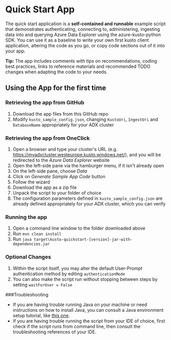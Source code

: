 # Quick Start App

The quick start application is a **self-contained and runnable** example script that demonstrates authenticating, connecting to, administering, ingesting data into and querying Azure Data Explorer using the azure-kusto-python SDK.
You can use it as a baseline to write your own first kusto client application, altering the code as you go, or copy code sections out of it into your app.

**Tip:** The app includes comments with tips on recommendations, coding best practices, links to reference materials and recommended TODO changes when adapting the code to your needs.


## Using the App for the first time

### Retrieving the app from GitHub
1. Download the app files from this GitHub repo
2. Modify `kusto_sample_config.json`, changing `KustoUri`, `IngestUri` and `DatabaseName` appropriately for your ADX cluster

### Retrieving the app from OneClick
1. Open a browser and type your cluster's URL (e.g. https://myadxcluster.westeurope.kusto.windows.net/), and you will be redirected to the _Azure Data Explorer_ website
2. Open the left-side pane via the hamburger menu, if it isn't already open
3. On the left-side pane, choose _Data_
4. Click on _Generate Sample App Code_ button
5. Follow the wizard
6. Download the app as a zip file
7. Unpack the script to your folder of choice
8. The configuration parameters defined in `kusto_sample_config.json` are already defined appropriately for your ADX cluster, which you can verify

### Running the app
1. Open a command line window to the folder downloaded above
2. Run `mvn clean install`
3. Run `java target\kusto-quickstart-[version]-jar-with-dependencies.jar`

### Optional Changes
1. Within the script itself, you may alter the default User-Prompt authentication method by editing `authenticationMode`
2. You can also make the script run without stopping between steps by setting `waitForUser = False`

###Troubleshooting
* If you are having trouble running Java on your machine or need instructions on how to install Java, you can consult a Java environment setup tutorial, like [this one](https://www.tutorialspoint.com/java/java_environment_setup.htm).
* If you are having trouble running the script from your IDE of choice, first check if the script runs from command line, then consult the troubleshooting references of your IDE.